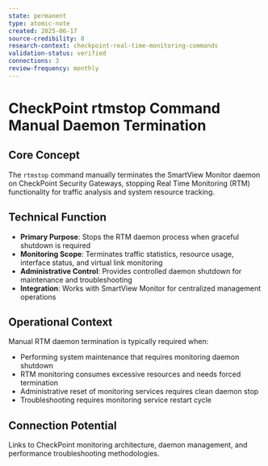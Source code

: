 ```yaml
---
state: permanent
type: atomic-note
created: 2025-06-17
source-credibility: 8
research-context: checkpoint-real-time-monitoring-commands
validation-status: verified
connections: 3
review-frequency: monthly
---
```


# CheckPoint rtmstop Command Manual Daemon Termination

## Core Concept
The `rtmstop` command manually terminates the SmartView Monitor daemon on CheckPoint Security Gateways, stopping Real Time Monitoring (RTM) functionality for traffic analysis and system resource tracking.

## Technical Function
- **Primary Purpose**: Stops the RTM daemon process when graceful shutdown is required
- **Monitoring Scope**: Terminates traffic statistics, resource usage, interface status, and virtual link monitoring
- **Administrative Control**: Provides controlled daemon shutdown for maintenance and troubleshooting
- **Integration**: Works with SmartView Monitor for centralized management operations

## Operational Context
Manual RTM daemon termination is typically required when:
- Performing system maintenance that requires monitoring daemon shutdown
- RTM monitoring consumes excessive resources and needs forced termination
- Administrative reset of monitoring services requires clean daemon stop
- Troubleshooting requires monitoring service restart cycle

## Connection Potential
Links to CheckPoint monitoring architecture, daemon management, and performance troubleshooting methodologies.